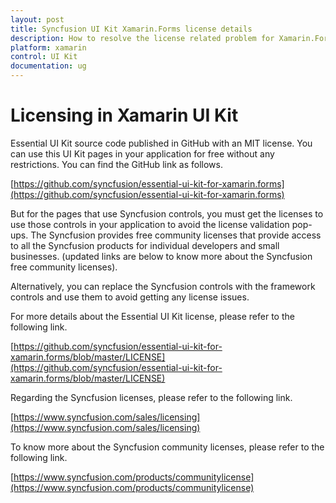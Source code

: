 ```yaml
---
layout: post
title: Syncfusion UI Kit Xamarin.Forms license details
description: How to resolve the license related problem for Xamarin.Forms Syncfusion Essential UI Kit pages and templates.
platform: xamarin
control: UI Kit
documentation: ug
---
```


# Licensing in Xamarin UI Kit

Essential UI Kit source code published in GitHub with an MIT license. You can use this UI Kit pages in your application for free without any restrictions. You can find the GitHub link as follows.

[https://github.com/syncfusion/essential-ui-kit-for-xamarin.forms](https://github.com/syncfusion/essential-ui-kit-for-xamarin.forms)

But for the pages that use Syncfusion controls, you must get the licenses to use those controls in your application to avoid the license validation pop-ups. The Syncfusion provides free community licenses that provide access to all the Syncfusion products for individual developers and small businesses. 
(updated links are below to know more about the Syncfusion free community licenses).

Alternatively, you can replace the Syncfusion controls with the framework controls and use them to avoid getting any license issues.

For more details about the Essential UI Kit license, please refer to the following link.

[https://github.com/syncfusion/essential-ui-kit-for-xamarin.forms/blob/master/LICENSE](https://github.com/syncfusion/essential-ui-kit-for-xamarin.forms/blob/master/LICENSE)

Regarding the Syncfusion licenses, please refer to the following link.

[https://www.syncfusion.com/sales/licensing](https://www.syncfusion.com/sales/licensing)

To know more about the Syncfusion community licenses, please refer to the following link.

[https://www.syncfusion.com/products/communitylicense](https://www.syncfusion.com/products/communitylicense)



